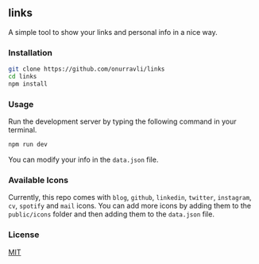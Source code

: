 ## links

A simple tool to show your links and personal info in a nice way.

### Installation

```bash
git clone https://github.com/onurravli/links
cd links
npm install
```

### Usage

Run the development server by typing the following command in your terminal.

```bash
npm run dev
```

You can modify your info in the `data.json` file.

### Available Icons

Currently, this repo comes with `blog`, `github`, `linkedin`, `twitter`, `instagram`, `cv`, `spotify` and `mail` icons. You can add more icons by adding them to the `public/icons` folder and then adding them to the `data.json` file.

### License

[MIT](https://choosealicense.com/licenses/mit/)
